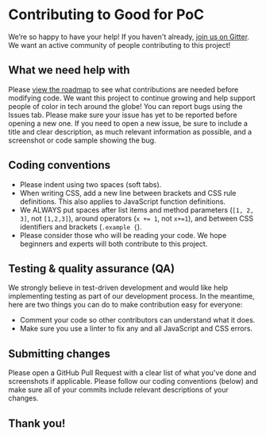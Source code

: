 # Contributing to Good for PoC

We’re so happy to have your help! If you haven't already, [join us on Gitter](https://gitter.im/GoodForPoC/Lobby?utm_source=share-link&utm_medium=link&utm_campaign=share-link). We want an active community of people contributing to this project!

## What we need help with
Please [view the roadmap](https://github.com/GoodForPoC/website/projects/1) to see what contributions are needed before modifying code. We want this project to continue growing and help support people of color in tech around the globe!
You can report bugs using the Issues tab. Please make sure your issue has yet to be reported before opening a new one. If you need to open a new issue, be sure to include a title and clear description, as much relevant information as possible, and a screenshot or code sample showing the bug.

## Coding conventions
- Please indent using two spaces (soft tabs).
- When writing CSS, add a new line between brackets and CSS rule definitions. This also applies to JavaScript function definitions.
- We ALWAYS put spaces after list items and method parameters (`[1, 2, 3]`, not `[1,2,3]`), around operators (`x += 1`, not `x+=1`), and between CSS identifiers and brackets (`.example {`).
- Please consider those who will be reading your code. We hope beginners and experts will both contribute to this project.

## Testing & quality assurance (QA)

We strongly believe in test-driven development and would like help implementing testing as part of our development process. In the meantime, here are two things you can do to make contribution easy for everyone:

- Comment your code so other contributors can understand what it does.
- Make sure you use a linter to fix any and all JavaScript and CSS errors.

## Submitting changes
Please open a GitHub Pull Request with a clear list of what you've done and screenshots if applicable. Please follow our coding conventions (below) and make sure all of your commits include relevant descriptions of your changes.

## Thank you!
